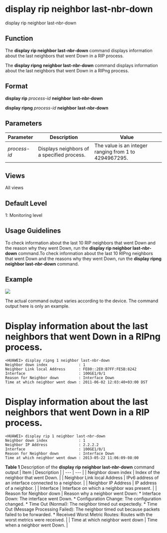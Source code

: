 display rip neighbor last-nbr-down
==================================

display rip neighbor last-nbr-down

Function
--------



The **display rip neighbor last-nbr-down** command displays information about the last neighbors that went Down in a RIP process.

The **display ripng neighbor last-nbr-down** command displays information about the last neighbors that went Down in a RIPng process.




Format
------

**display rip** *process-id* **neighbor** **last-nbr-down**

**display ripng** *process-id* **neighbor** **last-nbr-down**


Parameters
----------

| Parameter | Description | Value |
| --- | --- | --- |
| *process-id* | Displays neighbors of a specified process. | The value is an integer ranging from 1 to 4294967295. |



Views
-----

All views


Default Level
-------------

1: Monitoring level


Usage Guidelines
----------------

To check information about the last 10 RIP neighbors that went Down and the reason why they went Down, run the **display rip neighbor last-nbr-down** command.To check information about the last 10 RIPng neighbors that went Down and the reasons why they went Down, run the **display ripng neighbor last-nbr-down** command.


Example
-------

![](../public_sys-resources/note_3.0-en-us.png) 

The actual command output varies according to the device. The command output here is only an example.


# Display information about the last neighbors that went Down in a RIPng process.
```
<HUAWEI> display ripng 1 neighbor last-nbr-down
Neighbor down index              : 1
Neighbor Link local Address      : FE80::2E0:B7FF:FE5B:8242
Interface                        : 100GE1/0/1
Reason for Neighbor down         : Interface Down
Time at which neighbor went down : 2011-06-02 12:03:40+03:00 DST

```

# Display information about the last neighbors that went Down in a RIP process.
```
<HUAWEI> display rip 1 neighbor last-nbr-down
Neighbor down index              : 1
Neighbor IP Address              : 2.2.2.2
Interface                        : 100GE1/0/1
Reason for Neighbor down         : Interface Down
Time at which neighbor went down : 2013-05-22 11:06:09-08:00

```

**Table 1** Description of the **display rip neighbor last-nbr-down** command output
| Item | Description |
| --- | --- |
| Neighbor down index | Index of the neighbor that went Down. |
| Neighbor Link local Address | IPv6 address of an interface connected to a neighbor. |
| Neighbor IP Address | IP address of a neighbor. |
| Interface | Interface on which a neighbor was present. |
| Reason for Neighbor down | Reason why a neighbor went Down:   * Interface Down: The interface went Down. * Configuration Change: The configuration changed. * Time Out (Normal): The neighbor timed out expectedly. * Time Out (Message Processing Failed): The neighbor timed out because packets failed to be forwarded. * Received Worst Metric Routes: Routes with the worst metrics were received. |
| Time at which neighbor went down | Time when a neighbor went Down. |